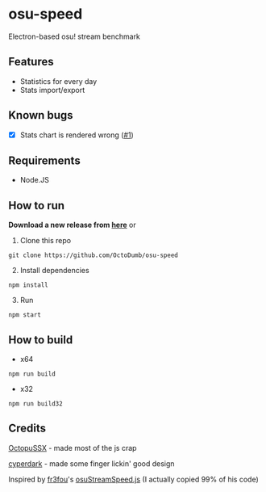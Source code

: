 # osu-speed

Electron-based osu! stream benchmark

## Features

- Statistics for every day
- Stats import/export

## Known bugs

- [X] Stats chart is rendered wrong ([#1](https://github.com/OctoDumb/osu-speed/issues/1))

## Requirements

- Node.JS

## How to run

**Download a new release from [here](https://github.com/OctoDumb/osu-speed/releases)**
    or

1. Clone this repo

```shell
git clone https://github.com/OctoDumb/osu-speed
```

2. Install dependencies

```shell
npm install
```

3. Run

```shell
npm start
```

## How to build

- x64

```shell
npm run build
```

- x32

```shell
npm run build32
```

## Credits

[OctopuSSX](https://github.com/uzervlad) - made most of the js crap

[cyperdark](https://github.com/cyperdark) - made some finger lickin' good design

Inspired by [fr3fou](https://github.com/fr3fou)'s [osuStreamSpeed.js](https://github.com/fr3fou/osuStreamSpeed.js) (I actually copied 99% of his code)
